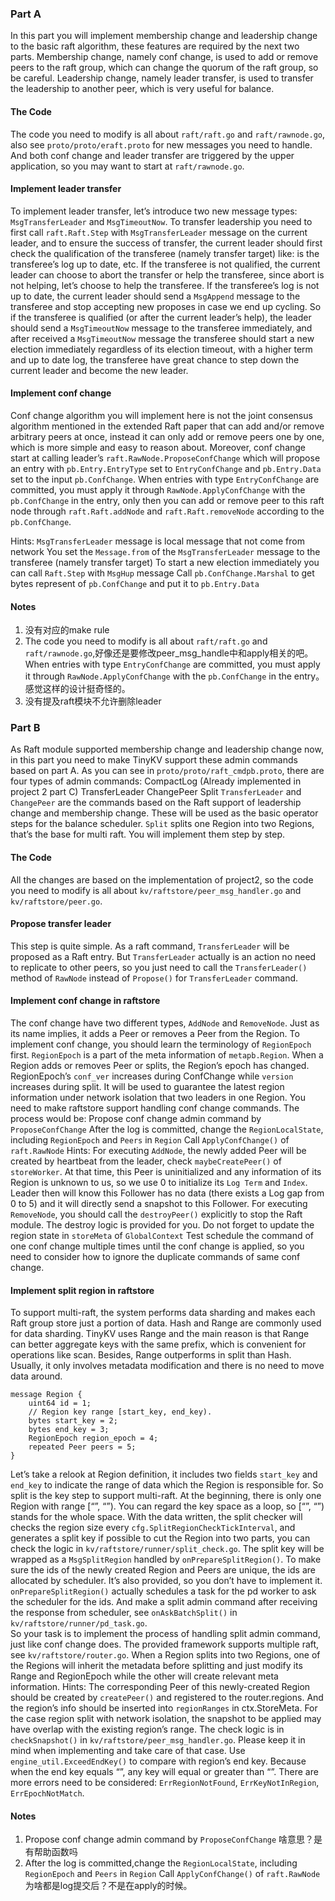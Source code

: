 
### Part A
In this part you will implement membership change and leadership change to the basic raft algorithm, these features are required by the next two parts. Membership change, namely conf change, is used to add or remove peers to the raft group, which can change the quorum of the raft group, so be careful. Leadership change, namely leader transfer, is used to transfer the leadership to another peer, which is very useful for balance.

#### The Code
The code you need to modify is all about `raft/raft.go` and `raft/rawnode.go`, also see `proto/proto/eraft.proto` for new messages you need to handle. And both conf change and leader transfer are triggered by the upper application, so you may want to start at `raft/rawnode.go`.

#### Implement leader transfer
To implement leader transfer, let’s introduce two new message types: `MsgTransferLeader` and `MsgTimeoutNow`. To transfer leadership you need to first call `raft.Raft.Step` with `MsgTransferLeader` message on the current leader, and to ensure the success of transfer, the current leader should first check the qualification of the transferee (namely transfer target) like: is the transferee’s log up to date, etc. If the transferee is not qualified, the current leader can choose to abort the transfer or help the transferee, since abort is not helping, let’s choose to help the transferee. If the transferee’s log is not up to date, the current leader should send a `MsgAppend` message to the transferee and stop accepting new proposes in case we end up  cycling. So if the transferee is qualified (or after the current leader’s help), the leader should send a `MsgTimeoutNow` message to the transferee immediately, and after received a `MsgTimeoutNow` message the transferee should start a new election immediately regardless of its election timeout, with a higher term and up to date log, the transferee have great chance to step down the current leader and become the new leader.
#### Implement conf change
Conf change algorithm you will implement here is not the joint consensus algorithm mentioned in  the extended Raft paper that can add and/or remove arbitrary peers at once, instead it can only add or remove peers one by one, which is more simple and easy to reason about. Moreover, conf change start at calling leader’s  `raft.RawNode.ProposeConfChange` which will propose an entry with `pb.Entry.EntryType` set to `EntryConfChange` and `pb.Entry.Data` set to the input `pb.ConfChange`. When entries with type `EntryConfChange` are committed, you must apply it through `RawNode.ApplyConfChange` with the `pb.ConfChange` in the entry, only then you can add or remove peer to this raft node through `raft.Raft.addNode` and `raft.Raft.removeNode` according to the `pb.ConfChange`.

Hints:
`MsgTransferLeader` message is local message that not come from network
You set the `Message.from` of the `MsgTransferLeader` message to  the transferee (namely transfer target)
To start a new election immediately you can call `Raft.Step` with `MsgHup` message
Call `pb.ConfChange.Marshal` to get bytes represent of `pb.ConfChange` and  put it to `pb.Entry.Data`

#### Notes

1. 没有对应的make rule
2. The code you need to modify is all about `raft/raft.go` and `raft/rawnode.go`,好像还是要修改peer_msg_handle中和apply相关的吧。When entries with type `EntryConfChange` are committed, you must apply it through `RawNode.ApplyConfChange` with the `pb.ConfChange` in the entry。感觉这样的设计挺奇怪的。
3. 没有提及raft模块不允许删除leader

### Part B
As Raft module supported membership change and leadership change now, in this part you need to make TinyKV support these admin commands based on part A. As you can see in `proto/proto/raft_cmdpb.proto`, there are four types of admin commands:
CompactLog (Already implemented in project 2 part C)
TransferLeader
ChangePeer
Split
`TransferLeader` and `ChangePeer` are the commands based on the Raft support of leadership change and membership change. These will be used as the basic operator steps for the balance scheduler. `Split` splits one Region into two Regions, that’s the base for multi raft. You will implement them step by step.
#### The Code
All the changes are based on the implementation of project2, so the code you need to modify is all about `kv/raftstore/peer_msg_handler.go` and `kv/raftstore/peer.go`.
#### Propose transfer leader
This step is quite simple. As a raft command, `TransferLeader` will be proposed as a Raft entry. But `TransferLeader` actually is an action no need to replicate to other peers, so you just need to call the `TransferLeader()` method of  `RawNode` instead of `Propose()` for `TransferLeader` command.
#### Implement conf change in raftstore
The conf change have two different types, `AddNode` and `RemoveNode`. Just as its name implies, it adds a Peer or removes a Peer from the Region. 
To implement conf change, you should learn the terminology of `RegionEpoch` first. `RegionEpoch` is a part of the meta information of `metapb.Region`. When a Region adds or removes Peer or splits, the Region’s epoch has changed. RegionEpoch’s `conf_ver` increases during ConfChange while `version` increases during split. It will be used to guarantee the latest region information under network isolation that two leaders in one Region.
You need to make raftstore support handling conf change commands. The process would be: 
Propose conf change admin command by `ProposeConfChange`
After the log is committed, change the `RegionLocalState`, including `RegionEpoch` and `Peers` in `Region`
Call `ApplyConfChange()` of `raft.RawNode`
Hints:
For executing `AddNode`, the newly added Peer will be created by heartbeat from the leader, check `maybeCreatePeer()` of `storeWorker`. At that time, this Peer is uninitialized and any information of its Region is unknown to us, so we use 0 to initialize its `Log Term` and `Index`. Leader then will know this Follower has no data (there exists a Log gap from 0 to 5) and it will directly send a snapshot to this Follower.
For executing `RemoveNode`, you should call the `destroyPeer()` explicitly to stop the Raft module. The destroy logic is provided for you.
Do not forget to update the region state in `storeMeta` of `GlobalContext`
Test schedule the command of one conf change multiple times until the conf change is applied, so you need to consider how to ignore the duplicate commands of same conf change. 
####  Implement split region in raftstore
To support multi-raft, the system performs data sharding and makes each Raft group store just a portion of data. Hash and Range are commonly used for data sharding. TinyKV uses Range and the main reason is that Range can better aggregate keys with the same prefix, which is convenient for operations like scan. Besides, Range outperforms in split than Hash. Usually, it only involves metadata modification and there is no need to move data around.
```
message Region {
    uint64 id = 1;
    // Region key range [start_key, end_key).
    bytes start_key = 2;
    bytes end_key = 3;
    RegionEpoch region_epoch = 4;
    repeated Peer peers = 5;
}
```
Let’s take a relook at Region definition, it includes two fields `start_key` and `end_key` to indicate the range of data which the Region is responsible for. So split is the key step to support multi-raft. At the beginning, there is only one Region with range [“”, “”). You can regard the key space as a loop, so [“”, “”) stands for the whole space. With the data written, the split checker will checks the region size every `cfg.SplitRegionCheckTickInterval`, and generates a split key if possible to cut the Region into two parts, you can check the logic in `kv/raftstore/runner/split_check.go`. The split key will be wrapped as a `MsgSplitRegion` handled by `onPrepareSplitRegion()`. 
To make sure the ids of the newly created Region and Peers are unique, the ids are allocated by scheduler. It’s also provided, so you don’t have to implement it.  `onPrepareSplitRegion()` actually schedules a task for the pd worker to ask the scheduler for the ids.  And make a split admin command after receiving the response from scheduler, see `onAskBatchSplit()` in `kv/raftstore/runner/pd_task.go`.  
So your task is to implement the process of handling split admin command, just like conf change does. The provided framework supports multiple raft, see `kv/raftstore/router.go`. When a Region splits into two Regions, one of the Regions will inherit the metadata before splitting and just modify its Range and RegionEpoch while the other will create relevant meta information. 
Hints:
The corresponding Peer of this newly-created Region should be created by `createPeer()` and registered to the router.regions. And the region’s info should be inserted into `regionRanges` in ctx.StoreMeta.
For the case region split with network isolation,  the snapshot to be applied may have overlap with the existing region’s range. The check logic is in `checkSnapshot()` 
in `kv/raftstore/peer_msg_handler.go`. Please keep it in mind when implementing and take care of that case. 
Use `engine_util.ExceedEndKey()` to compare with region’s end key. Because when the end key equals “”,  any key will equal or greater than “”.
There are more errors need to be considered: `ErrRegionNotFound`, `ErrKeyNotInRegion`, `ErrEpochNotMatch`. 


#### Notes

1. Propose conf change admin command by `ProposeConfChange` 啥意思？是有帮助函数吗
2. After the log is committed,change the `RegionLocalState`, including `RegionEpoch` and `Peers` in `Region`
Call `ApplyConfChange()` of `raft.RawNode` 为啥都是log提交后？不是在apply的时候。